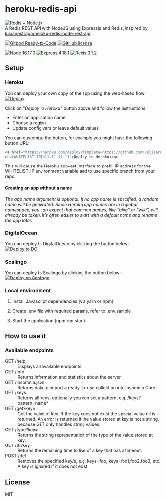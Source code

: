 # heroku-redis-api

<img src="public/redis.png" alt="Redis + Node.js" /><br />
A Redis REST API with NodeJS using Expressjs and Redis, Inspired by [lucianostraga/heroku-redis-node-rest-api](https://github.com/lucianostraga/heroku-redis-node-rest-api).

[![Gitpod Ready-to-Code](https://img.shields.io/badge/Gitpod-Ready--to--Code-blue?logo=gitpod)](https://gitpod.io/#https://github.com/velizarn/heroku-redis-api)
[![GitHub license](https://img.shields.io/badge/license-MIT-blue.svg)](https://github.com/velizarn/heroku-redis-api/blob/main/LICENSE)

![Node 16.17.0](https://img.shields.io/badge/node-16.17.0-blueviolet.svg)
![Express 4.18.1](https://img.shields.io/badge/express-4.18.1-yellowgreen.svg)
![Redis 3.1.2](https://img.shields.io/badge/redis-3.1.2-yellowgreen.svg)

## Setup

### Heroku

You can deploy your own copy of the app using the web-based flow:<br />
[![Deploy](https://www.herokucdn.com/deploy/button.svg)](https://heroku.com/deploy?template=https://github.com/velizarn/heroku-redis-api/tree/main)

Click on "*Deploy to Heroku*" button above and follow the instructions:
* Enter an application name
* Choose a region
* Update config vars or leave default values

You can customize the button, for example you might have the following button URL:
```html
<a href="https://heroku.com/deploy?template=https://github.com/velizarn/heroku-redis-api/tree/main&
env[WHITELIST_IP]=11.11.11.11">Deploy to Heroku</a>
```
This will cause the Heroku app-set interface to prefill IP address for the WHITELIST_IP environment variable and to use specific branch from your repo.

#### Creating an app without a name

*The app name argument is optional. If no app name is specified, a random name will be generated.
Since Heroku app names are in a global namespace, you can expect that common names, like “blog” or “wiki”, will already be taken. It’s often easier to start with a default name and rename the app later.*

### DigitalOcean

You can deploy to DigitalOcean by clicking the button below:<br />
[![Deploy to DO](https://www.deploytodo.com/do-btn-blue.svg)](https://cloud.digitalocean.com/apps/new?repo=https://github.com/velizarn/heroku-redis-api/tree/main)

### Scalingo

You can deploy to Scalingo by clicking the button below:<br />
[![Deploy on Scalingo](https://cdn.scalingo.com/deploy/button.svg)](https://my.scalingo.com/deploy?source=https://github.com/velizarn/heroku-redis-api#main)

### Local environment

1) Install Javascript dependencies (via yarn or npm)

2) Create .env file with required params, refer to .env.sample

3) Start the application (npm run start)

## How to use it

### Available endpoints

<dl>
  <dt>GET /help</dt>
    <dd>Displays all available endpoints</dd>
  <dt>GET /info</dt>
    <dd>Returns information and statistics about the server</dd>
  <dt>GET /insomnia.json</dt>
    <dd>Returns data to import a ready-to-use collection into Insomnia Core</dd>
  <dt>GET /keys</dt>
    <dd>Returns all keys, optionally you can set a pattern, e.g. /keys?pattern=name*</dd>
  <dt>GET /get?key=</dt>
    <dd>Get the value of key. If the key does not exist the special value nil is returned. An error is returned if the value stored at key is not a string, because GET only handles string values.</dd>
  <dt>GET /type?key=</dt>
    <dd>Returns the string representation of the type of the value stored at key.</dd>
  <dt>GET /ttl?key=</dt>
    <dd>Returns the remaining time to live of a key that has a timeout.</dd>
  <dt>POST /del</dt>
    <dd>Removes the specified key/s, e.g. keys=foo, keys=foo1,foo2,foo3, etc. A key is ignored if it does not exist.</dd>
</dl>

## License

MIT
